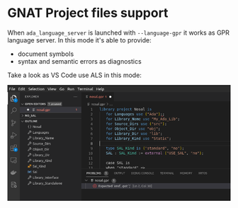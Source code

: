 # GNAT Project files support

When `ada_language_server` is launched with `--language-gpr` it works as GPR language server.
In this mode it's able to provide:
* document symbols
* syntax and semantic errors as diagnostics

Take a look as VS Code use ALS in this mode:

![image](media/project-file.png)
